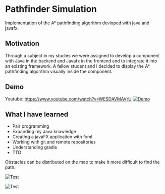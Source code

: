 # Pathfinder Simulation

Implementation of the A* pathfinding algorithm devloped with java and javafx. 

## Motivation

Through a subject in my studies we were assigned to develop a component with Java in the backend and Javafx in the frontend and to integrate it into an existing framework. A fellow student and I decided to display the A* pathfinding algorithm visually inside the component.


## Demo

Youtube: https://www.youtube.com/watch?v=WESDAVMAVrU
[![Demo](https://raw.githubusercontent.com/Monogenesis/Pathfinder-Simulation/main/screenshots/video_demo.png)](https://youtu.be/WESDAVMAVrU)
## What I have learned
<ul>
<li>Pair programming</li>
<li>Expanding my Java knowledge</li>
<li>Creating a javaFX application with fxml</li>
<li>Working with git and remote repositories</li>
<li>Understanding gradle</li>
<li>TTD</li>
</ul>


<p>Obstacles can be distributed on the map to make it more difficult to find the path.</p>


![Test](https://raw.githubusercontent.com/Monogenesis/Pathfinder-Simulation/main/screenshots/pathfindingMapDiagonal.png)


![Test](https://raw.githubusercontent.com/Monogenesis/Pathfinder-Simulation/main/screenshots/differentObstacles.png)
